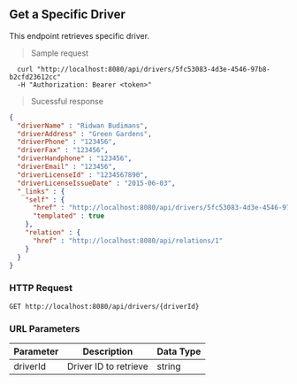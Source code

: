 
## Get a Specific Driver
This endpoint retrieves specific driver.

> Sample request

```shell
  curl "http://localhost:8080/api/drivers/5fc53083-4d3e-4546-97b8-b2cfd23612cc"
  -H "Authorization: Bearer <token>"
```

> Sucessful response

```json
{
  "driverName" : "Ridwan Budimans",
  "driverAddress" : "Green Gardens",
  "driverPhone" : "123456",
  "driverFax" : "123456",
  "driverHandphone" : "123456",
  "driverEmail" : "123456",
  "driverLicenseId" : "1234567890",
  "driverLicenseIssueDate" : "2015-06-03",
  "_links" : {
    "self" : {
      "href" : "http://localhost:8080/api/drivers/5fc53083-4d3e-4546-97b8-b2cfd23612cc{?projection}",
      "templated" : true
    },
    "relation" : {
      "href" : "http://localhost:8080/api/relations/1"
    }
  }
}
```

### HTTP Request

`GET http://localhost:8080/api/drivers/{driverId}`

### URL Parameters

Parameter | Description | Data Type
--------- | ----------- | ---------
driverId | Driver ID to retrieve | string